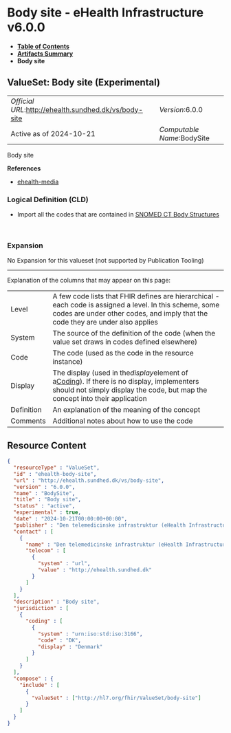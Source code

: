 # Body site - eHealth Infrastructure v6.0.0

* [**Table of Contents**](toc.md)
* [**Artifacts Summary**](artifacts.md)
* **Body site**

## ValueSet: Body site (Experimental) 

| | |
| :--- | :--- |
| *Official URL*:http://ehealth.sundhed.dk/vs/body-site | *Version*:6.0.0 |
| Active as of 2024-10-21 | *Computable Name*:BodySite |

 
Body site 

 **References** 

* [ehealth-media](StructureDefinition-ehealth-media.md)

### Logical Definition (CLD)

* Import all the codes that are contained in [SNOMED CT Body Structures](http://hl7.org/fhir/R4/valueset-body-site.html)

 

### Expansion

No Expansion for this valueset (not supported by Publication Tooling)

-------

 Explanation of the columns that may appear on this page: 

| | |
| :--- | :--- |
| Level | A few code lists that FHIR defines are hierarchical - each code is assigned a level. In this scheme, some codes are under other codes, and imply that the code they are under also applies |
| System | The source of the definition of the code (when the value set draws in codes defined elsewhere) |
| Code | The code (used as the code in the resource instance) |
| Display | The display (used in the*display*element of a[Coding](http://hl7.org/fhir/R4/datatypes.html#Coding)). If there is no display, implementers should not simply display the code, but map the concept into their application |
| Definition | An explanation of the meaning of the concept |
| Comments | Additional notes about how to use the code |



## Resource Content

```json
{
  "resourceType" : "ValueSet",
  "id" : "ehealth-body-site",
  "url" : "http://ehealth.sundhed.dk/vs/body-site",
  "version" : "6.0.0",
  "name" : "BodySite",
  "title" : "Body site",
  "status" : "active",
  "experimental" : true,
  "date" : "2024-10-21T00:00:00+00:00",
  "publisher" : "Den telemedicinske infrastruktur (eHealth Infrastructure)",
  "contact" : [
    {
      "name" : "Den telemedicinske infrastruktur (eHealth Infrastructure)",
      "telecom" : [
        {
          "system" : "url",
          "value" : "http://ehealth.sundhed.dk"
        }
      ]
    }
  ],
  "description" : "Body site",
  "jurisdiction" : [
    {
      "coding" : [
        {
          "system" : "urn:iso:std:iso:3166",
          "code" : "DK",
          "display" : "Denmark"
        }
      ]
    }
  ],
  "compose" : {
    "include" : [
      {
        "valueSet" : ["http://hl7.org/fhir/ValueSet/body-site"]
      }
    ]
  }
}

```
